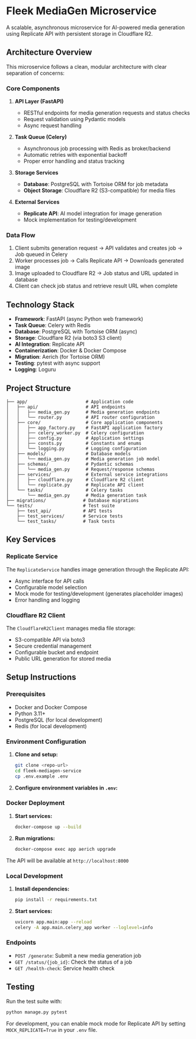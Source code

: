 # Fleek MediaGen Microservice

A scalable, asynchronous microservice for AI-powered media generation using Replicate API with persistent storage in Cloudflare R2.

## Architecture Overview

This microservice follows a clean, modular architecture with clear separation of concerns:

### Core Components

1. **API Layer (FastAPI)**
   - RESTful endpoints for media generation requests and status checks
   - Request validation using Pydantic models
   - Async request handling

2. **Task Queue (Celery)**
   - Asynchronous job processing with Redis as broker/backend
   - Automatic retries with exponential backoff
   - Proper error handling and status tracking

3. **Storage Services**
   - **Database**: PostgreSQL with Tortoise ORM for job metadata
   - **Object Storage**: Cloudflare R2 (S3-compatible) for media files

4. **External Services**
   - **Replicate API**: AI model integration for image generation
   - Mock implementation for testing/development

### Data Flow

1. Client submits generation request → API validates and creates job → Job queued in Celery
2. Worker processes job → Calls Replicate API → Downloads generated image
3. Image uploaded to Cloudflare R2 → Job status and URL updated in database
4. Client can check job status and retrieve result URL when complete

## Technology Stack

- **Framework**: FastAPI (async Python web framework)
- **Task Queue**: Celery with Redis
- **Database**: PostgreSQL with Tortoise ORM (async)
- **Storage**: Cloudflare R2 (via boto3 S3 client)
- **AI Integration**: Replicate API
- **Containerization**: Docker & Docker Compose
- **Migration**: Aerich (for Tortoise ORM)
- **Testing**: pytest with async support
- **Logging**: Loguru

## Project Structure

```
├── app/                      # Application code
│   ├── api/                  # API endpoints
│   │   ├── media_gen.py      # Media generation endpoints
│   │   └── router.py         # API router configuration
│   ├── core/                 # Core application components
│   │   ├── app_factory.py    # FastAPI application factory
│   │   ├── celery_worker.py  # Celery configuration
│   │   ├── config.py         # Application settings
│   │   ├── consts.py         # Constants and enums
│   │   └── logging.py        # Logging configuration
│   ├── models/               # Database models
│   │   └── media_gen.py      # Media generation job model
│   ├── schemas/              # Pydantic schemas
│   │   └── media_gen.py      # Request/response schemas
│   ├── services/             # External service integrations
│   │   ├── cloudflare.py     # Cloudflare R2 client
│   │   └── replicate.py      # Replicate API client
│   └── tasks/                # Celery tasks
│       └── media_gen.py      # Media generation task
├── migrations/              # Database migrations
└── tests/                   # Test suite
    ├── test_api/            # API tests
    ├── test_services/       # Service tests
    └── test_tasks/          # Task tests
```

## Key Services

### Replicate Service

The `ReplicateService` handles image generation through the Replicate API:

- Async interface for API calls
- Configurable model selection
- Mock mode for testing/development (generates placeholder images)
- Error handling and logging

### Cloudflare R2 Client

The `CloudflareR2Client` manages media file storage:

- S3-compatible API via boto3
- Secure credential management
- Configurable bucket and endpoint
- Public URL generation for stored media

## Setup Instructions

### Prerequisites

- Docker and Docker Compose
- Python 3.11+
- PostgreSQL (for local development)
- Redis (for local development)

### Environment Configuration

1. **Clone and setup:**
   ```bash
   git clone <repo-url>
   cd fleek-mediagen-service
   cp .env.example .env
   ```

2. **Configure environment variables in `.env`:**

### Docker Deployment

1. **Start services:**
   ```bash
   docker-compose up --build
   ```

2. **Run migrations:**
   ```bash
   docker-compose exec app aerich upgrade
   ```

The API will be available at `http://localhost:8000`

### Local Development

1. **Install dependencies:**
   ```bash
   pip install -r requirements.txt
   ```

2. **Start services:**
   ```bash
   uvicorn app.main:app --reload
   celery -A app.main.celery_app worker --loglevel=info
   ```

### Endpoints

- `POST /generate`: Submit a new media generation job
- `GET /status/{job_id}`: Check the status of a job
- `GET /health-check`: Service health check

## Testing

Run the test suite with:

```bash
python manage.py pytest
```

For development, you can enable mock mode for Replicate API by setting `MOCK_REPLICATE=True` in your `.env` file.
        
